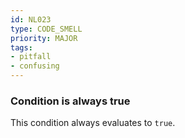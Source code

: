 ```yaml
---
id: NL023
type: CODE_SMELL
priority: MAJOR
tags:
- pitfall
- confusing
---
```


### Condition is always true

This condition always evaluates to `true`.

